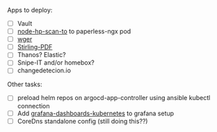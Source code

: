 Apps to deploy:
- [ ] Vault
- [ ] [node-hp-scan-to](https://github.com/manuc66/node-hp-scan-to) to paperless-ngx pod
- [ ] [wger](https://github.com/wger-project/wger)
- [ ] [Stirling-PDF](https://github.com/Frooodle/Stirling-PDF)
- [ ] Thanos? Elastic?
- [ ] Snipe-IT and/or homebox?
- [ ] changedetecion.io

Other tasks:
- [ ] preload helm repos on argocd-app-controller using ansible kubectl connection
- [ ] Add [grafana-dashboards-kubernetes](https://github.com/dotdc/grafana-dashboards-kubernetes) to grafana setup
- [ ] CoreDns standalone config (still doing this??)

<!-- markdownlint-disable-file -->